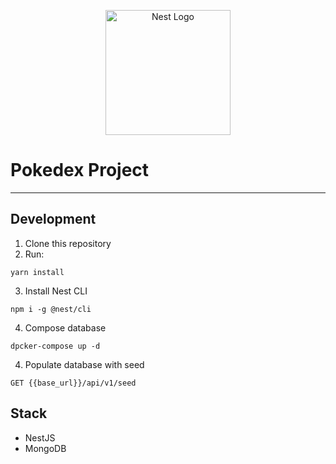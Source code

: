 <p align="center">
  <a href="https://nestjs.com/" target="blank"><img src="https://nestjs.com/img/logo-small.svg" width="200" alt="Nest Logo" /></a>
</p>

# Pokedex Project
<hr>

## Development
1. Clone this repository
2. Run:
```
yarn install
```
3. Install Nest CLI
```
npm i -g @nest/cli
```
4. Compose database
```
dpcker-compose up -d
```
4. Populate database with seed
```
GET {{base_url}}/api/v1/seed
```

## Stack
* NestJS
* MongoDB